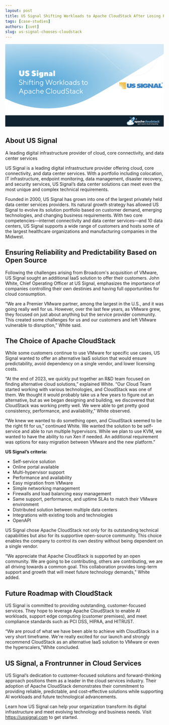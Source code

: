 ```yaml
---
layout: post
title: US Signal Shifting Workloads to Apache CloudStack After Losing Predictability with VMware
tags: [case-studies]
authors: [ivet]
slug: us-signal-chooses-cloudstack
---
```


![](Banner.png "Blog Header Image")


## About US Signal

A leading digital infrastructure provider of cloud, core connectivity, and data center services

US Signal is a leading digital infrastructure provider offering cloud,
core connectivity, and data center services. With a portfolio
including colocation, IT infrastructure, endpoint monitoring, data
management, disaster recovery, and security services, US Signal’s data
center solutions can meet even the most unique and complex technical
requirements.

<!-- truncate -->

Founded in 2000, US Signal has grown into one of the largest privately
held data center services providers. Its natural growth strategy has
allowed US Signal to evolve its solution portfolio based on customer
demand, emerging technologies, and changing business
requirements. With two core competencies—internet connectivity and
data center services—and 10 data centers, US Signal supports a wide
range of customers and hosts some of the largest healthcare
organizations and manufacturing companies in the Midwest.

## Ensuring Reliability and Predictability Based on Open Source 

Following the challenges arising from Broadcom's acquisition of
VMware, US Signal sought an additional IaaS solution to offer their
customers. John White, Chief Operating Officer at US Signal,
emphasizes the importance of companies controlling their own destinies
and having full opportunities for cloud consumption.

“We are a Premier VMware partner, among the largest in the U.S., and
it was going really well for us. However, over the last few years, as
VMware grew, they focused on just about anything but the service
provider community. This created some challenges for us and our
customers and left VMware vulnerable to disruption,” White said.

## The Choice of Apache CloudStack

While some customers continue to use VMware for specific use cases, US
Signal wanted to offer an alternative IaaS solution that would ensure
predictability, avoid dependency on a single vendor, and lower
licensing costs.

“At the end of 2023, we quickly put together an R&D team focused on
finding alternative cloud solutions,” explained White. “Our Cloud Team
started working with various technologies, and CloudStack was one of
them. We thought it would probably take us a few years to figure out
an alternative, but as we began designing and building, we discovered
that CloudStack was working pretty well. We were able to get pretty
good consistency, performance, and availability,” White observed.

“We knew we wanted to do something open, and CloudStack seemed to be
the right fit for us,” continued White. We wanted the solution to be
self-service and able to run multiple hypervisors. While we plan to
use KVM, we wanted to have the ability to run Xen if needed. An
additional requirement was options for easy migration between VMware
and the new platform.”


__US Signal’s criteria:__

- Self-service solution
- Online portal available
- Multi-hypervisor support
- Performance and availability
- Easy migration from VMware
- Simple networking management
- Firewalls and load balancing easy management
- Same support, performance, and uptime SLAs to match their VMware environment
- Distributed solution between multiple data centers
- Integrations with existing tools and technologies
- OpenAPI

US Signal chose Apache CloudStack not only for its outstanding
technical capabilities but also for its supportive open-source
community. This choice enables the company to control its own destiny
without being dependent on a single vendor.

“We appreciate that Apache CloudStack is supported by an open
community. We are going to be contributing, others are contributing,
we are all driving towards a common goal. This collaboration provides
long-term support and growth that will meet future technology
demands,” White added.


## Future Roadmap with CloudStack

US Signal is committed to providing outstanding, customer-focused
services. They hope to leverage Apache CloudStack to enable AI
workloads, support edge computing (customer premises), and meet
compliance standards such as PCI DSS, HIPAA, and HITRUST.

“We are proud of what we have been able to achieve with CloudStack in
a very short timeframe. We're really excited for our launch and
strongly recommend CloudStack as an alternative IaaS solution to
VMware or even the hyperscalers,”White concluded.

## US Signal, a Frontrunner in Cloud Services


US Signal’s dedication to customer-focused solutions and
forward-thinking approach positions them as a leader in the cloud
services industry. Their adoption of Apache CloudStack demonstrates
their commitment to providing reliable, predictable, and
cost-effective solutions while supporting AI workloads and future
technological advancements.

Learn how US Signal can help your organization transform its digital infrastructure and meet evolving technology and business needs. Visit https://ussignal.com to get started.

